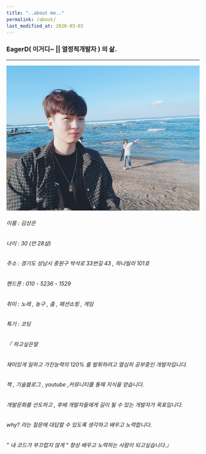 ```yaml
---
title: "..about me.."
permalink: /about/
last_modified_at: 2020-03-03
---
```


### EagerD( 이거디~ || 열정적개발자 ) 의 삶.

--------

![iamge](../img/portrait.jpg)

###### 이름 : 김상은

###### 나이 : 30 (만 28살)

###### 주소 : 경기도 성남시 중원구 박석로 33번길 43 , 하나빌라 101호 

###### 핸드폰 : 010 - 5236 - 1529

###### 취미 : 노래 , 농구 , 춤 , 패션쇼핑 , 게임

###### 특기 : 코딩

###### 『 하고싶은말
###### 재미있게 일하고 가진능력의 120% 를 발휘하려고 열심히 공부중인 개발자입니다.

###### 책 , 기술블로그 , youtube ,커뮤니티를 통해 지식을 얻습니다.

###### 개발문화를 선도하고 , 후배 개발자들에게 길이 될 수 있는 개발자가 목표입니다.

###### why? 라는 질문에 대답할 수 있도록 생각하고 배우고 노력합니다.

###### " 내 코드가 부끄럽지 않게 " 항상 배우고 노력하는 사람이 되고싶습니다.』
